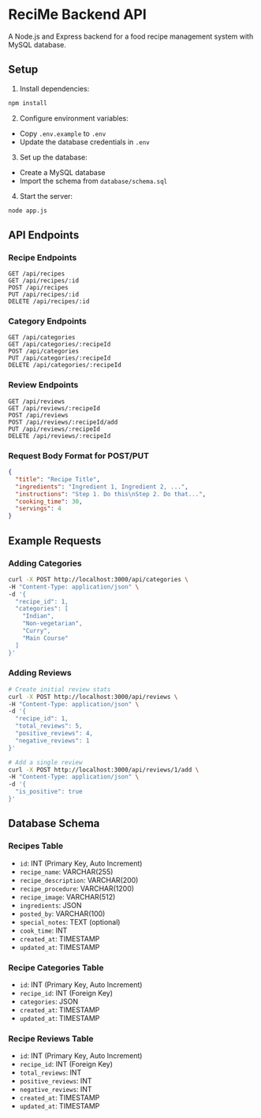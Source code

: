 # ReciMe Backend API

A Node.js and Express backend for a food recipe management system with MySQL database.

## Setup

1. Install dependencies:
```bash
npm install
```

2. Configure environment variables:
- Copy `.env.example` to `.env`
- Update the database credentials in `.env`

3. Set up the database:
- Create a MySQL database
- Import the schema from `database/schema.sql`

4. Start the server:
```bash
node app.js
```

## API Endpoints

### Recipe Endpoints

```
GET /api/recipes
GET /api/recipes/:id
POST /api/recipes
PUT /api/recipes/:id
DELETE /api/recipes/:id
```

### Category Endpoints

```
GET /api/categories
GET /api/categories/:recipeId
POST /api/categories
PUT /api/categories/:recipeId
DELETE /api/categories/:recipeId
```

### Review Endpoints

```
GET /api/reviews
GET /api/reviews/:recipeId
POST /api/reviews
POST /api/reviews/:recipeId/add
PUT /api/reviews/:recipeId
DELETE /api/reviews/:recipeId
```

### Request Body Format for POST/PUT

```json
{
  "title": "Recipe Title",
  "ingredients": "Ingredient 1, Ingredient 2, ...",
  "instructions": "Step 1. Do this\nStep 2. Do that...",
  "cooking_time": 30,
  "servings": 4
}
```

## Example Requests

### Adding Categories
```bash
curl -X POST http://localhost:3000/api/categories \
-H "Content-Type: application/json" \
-d '{
  "recipe_id": 1,
  "categories": [
    "Indian",
    "Non-vegetarian",
    "Curry",
    "Main Course"
  ]
}'
```

### Adding Reviews
```bash
# Create initial review stats
curl -X POST http://localhost:3000/api/reviews \
-H "Content-Type: application/json" \
-d '{
  "recipe_id": 1,
  "total_reviews": 5,
  "positive_reviews": 4,
  "negative_reviews": 1
}'

# Add a single review
curl -X POST http://localhost:3000/api/reviews/1/add \
-H "Content-Type: application/json" \
-d '{
  "is_positive": true
}'
```

## Database Schema

### Recipes Table
- `id`: INT (Primary Key, Auto Increment)
- `recipe_name`: VARCHAR(255)
- `recipe_description`: VARCHAR(200)
- `recipe_procedure`: VARCHAR(1200)
- `recipe_image`: VARCHAR(512)
- `ingredients`: JSON
- `posted_by`: VARCHAR(100)
- `special_notes`: TEXT (optional)
- `cook_time`: INT
- `created_at`: TIMESTAMP
- `updated_at`: TIMESTAMP

### Recipe Categories Table
- `id`: INT (Primary Key, Auto Increment)
- `recipe_id`: INT (Foreign Key)
- `categories`: JSON
- `created_at`: TIMESTAMP
- `updated_at`: TIMESTAMP

### Recipe Reviews Table
- `id`: INT (Primary Key, Auto Increment)
- `recipe_id`: INT (Foreign Key)
- `total_reviews`: INT
- `positive_reviews`: INT
- `negative_reviews`: INT
- `created_at`: TIMESTAMP
- `updated_at`: TIMESTAMP
